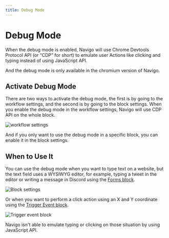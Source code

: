 ```yaml
---
title: Debug Mode
---
```


# Debug Mode
When the debug mode is enabled, Navigo will use Chrome Devtools Protocol API (or “CDP” for short) to emulate user Actions like clicking and typing instead of using JavaScript API.

And the debug mode is only available in the chromium version of Navigo.

## Activate Debug Mode
There are two ways to activate the debug mode, the first is by going to the workflow settings, and the second is by going to the block settings. When you enable the debug mode in the workflow settings, Navigo will use CDP API on the whole block. 

![workflow settings](https://s3.ap-southeast-1.amazonaws.com/automa-pub/i/2024/12/02/16oapo-0c.png)

And if you only want to use the debug mode in a specific block, you can enable it in the block settings.

## When to Use It
You can use the debug mode when you want to type text on a website, but the text field uses a WYSIWYG editor, for example, typing a tweet in the editor or writing a message in Discord using the [Forms block](../blocks/forms.md). 

![Block settings](https://s3.ap-southeast-1.amazonaws.com/automa-pub/i/2024/12/02/16oapn-0l.png)

Or when you want to perform a click action using an X and Y coordinate using the [Trigger Event block](../blocks/trigger-event.md).

![Trigger event block](https://s3.ap-southeast-1.amazonaws.com/automa-pub/i/2024/12/02/16oapo-9u.png)

Navigo isn't able to emulate typing or clicking on those situation by using JavaScript API.